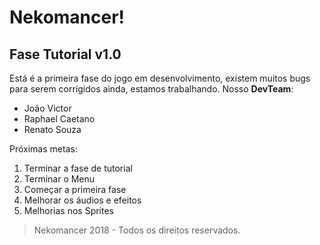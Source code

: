 # Nekomancer!
## Fase Tutorial v1.0

Está é a primeira fase do jogo em desenvolvimento, existem muitos bugs para serem corrigidos ainda, estamos trabalhando.
Nosso **DevTeam**:

 - João Victor
 - Raphael Caetano
 - Renato Souza

Próximas metas: 

 1. Terminar a fase de tutorial
 2. Terminar o Menu
 3. Começar a primeira fase
 4. Melhorar os áudios e efeitos
 5. Melhorias nos Sprites

> Nekomancer 2018 - Todos os direitos reservados.

